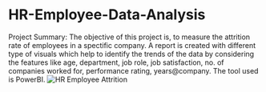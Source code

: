 # HR-Employee-Data-Analysis
Project Summary:
The objective of this project is, to measure the attrition rate of employees in a spectific company.
A report is created with different type of visuals which help to identify the trends of the data by considering the features like age, department, job role, job satisfaction, no. of companies worked for, performance rating, years@company.
The tool used is PowerBI.
![HR Employee Attrition](https://github.com/user-attachments/assets/1552085f-27aa-4d52-bc91-37138a750332)

